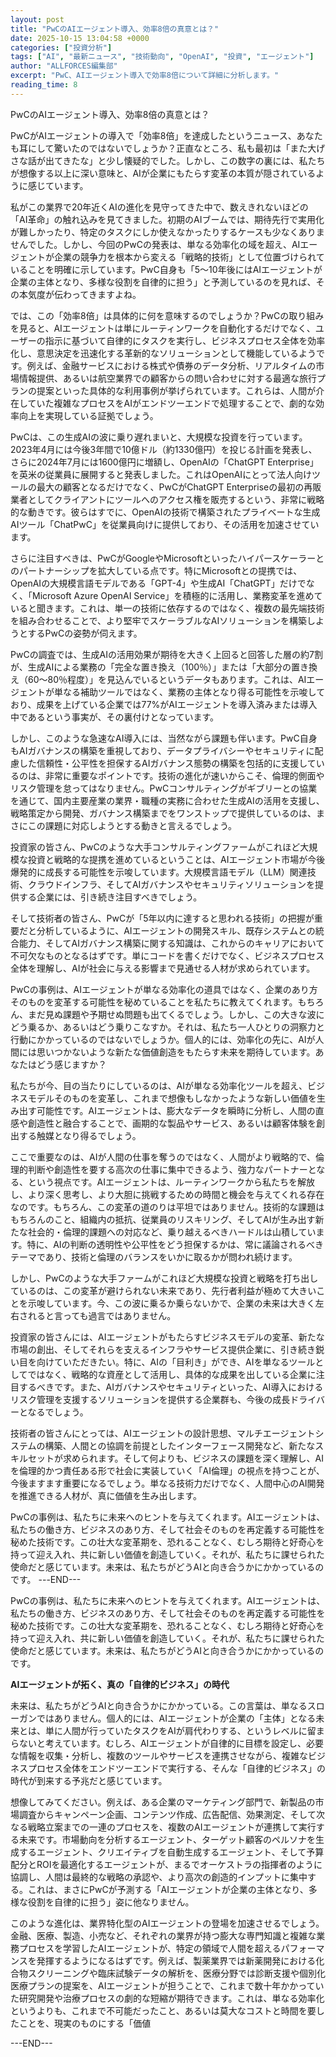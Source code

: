 ```yaml
---
layout: post
title: "PwCのAIエージェント導入、効率8倍の真意とは？"
date: 2025-10-15 13:04:58 +0000
categories: ["投資分析"]
tags: ["AI", "最新ニュース", "技術動向", "OpenAI", "投資", "エージェント"]
author: "ALLFORCES編集部"
excerpt: "PwC、AIエージェント導入で効率8倍について詳細に分析します。"
reading_time: 8
---
```


PwCのAIエージェント導入、効率8倍の真意とは？

PwCがAIエージェントの導入で「効率8倍」を達成したというニュース、あなたも耳にして驚いたのではないでしょうか？正直なところ、私も最初は「また大げさな話が出てきたな」と少し懐疑的でした。しかし、この数字の裏には、私たちが想像する以上に深い意味と、AIが企業にもたらす変革の本質が隠されているように感じています。

私がこの業界で20年近くAIの進化を見守ってきた中で、数えきれないほどの「AI革命」の触れ込みを見てきました。初期のAIブームでは、期待先行で実用化が難しかったり、特定のタスクにしか使えなかったりするケースも少なくありませんでした。しかし、今回のPwCの発表は、単なる効率化の域を超え、AIエージェントが企業の競争力を根本から変える「戦略的技術」として位置づけられていることを明確に示しています。PwC自身も「5～10年後にはAIエージェントが企業の主体となり、多様な役割を自律的に担う」と予測しているのを見れば、その本気度が伝わってきますよね。

では、この「効率8倍」は具体的に何を意味するのでしょうか？PwCの取り組みを見ると、AIエージェントは単にルーティンワークを自動化するだけでなく、ユーザーの指示に基づいて自律的にタスクを実行し、ビジネスプロセス全体を効率化し、意思決定を迅速化する革新的なソリューションとして機能しているようです。例えば、金融サービスにおける株式や債券のデータ分析、リアルタイムの市場情報提供、あるいは航空業界での顧客からの問い合わせに対する最適な旅行プランの提案といった具体的な利用事例が挙げられています。これらは、人間が介在していた複雑なプロセスをAIがエンドツーエンドで処理することで、劇的な効率向上を実現している証拠でしょう。

PwCは、この生成AIの波に乗り遅れまいと、大規模な投資を行っています。2023年4月には今後3年間で10億ドル（約1330億円）を投じる計画を発表し、さらに2024年7月には1600億円に増額し、OpenAIの「ChatGPT Enterprise」を英米の従業員に展開すると発表しました。これはOpenAIにとって法人向けツールの最大の顧客となるだけでなく、PwCがChatGPT Enterpriseの最初の再販業者としてクライアントにツールへのアクセス権を販売するという、非常に戦略的な動きです。彼らはすでに、OpenAIの技術で構築されたプライベートな生成AIツール「ChatPwC」を従業員向けに提供しており、その活用を加速させています。

さらに注目すべきは、PwCがGoogleやMicrosoftといったハイパースケーラーとのパートナーシップを拡大している点です。特にMicrosoftとの提携では、OpenAIの大規模言語モデルである「GPT-4」や生成AI「ChatGPT」だけでなく、「Microsoft Azure OpenAI Service」を積極的に活用し、業務変革を進めていると聞きます。これは、単一の技術に依存するのではなく、複数の最先端技術を組み合わせることで、より堅牢でスケーラブルなAIソリューションを構築しようとするPwCの姿勢が伺えます。

PwCの調査では、生成AIの活用効果が期待を大きく上回ると回答した層の約7割が、生成AIによる業務の「完全な置き換え（100％）」または「大部分の置き換え（60～80％程度）」を見込んでいるというデータもあります。これは、AIエージェントが単なる補助ツールではなく、業務の主体となり得る可能性を示唆しており、成果を上げている企業では77%がAIエージェントを導入済みまたは導入中であるという事実が、その裏付けとなっています。

しかし、このような急速なAI導入には、当然ながら課題も伴います。PwC自身もAIガバナンスの構築を重視しており、データプライバシーやセキュリティに配慮した信頼性・公平性を担保するAIガバナンス態勢の構築を包括的に支援しているのは、非常に重要なポイントです。技術の進化が速いからこそ、倫理的側面やリスク管理を怠ってはなりません。PwCコンサルティングがギブリーとの協業を通じて、国内主要産業の業界・職種の実務に合わせた生成AIの活用を支援し、戦略策定から開発、ガバナンス構築までをワンストップで提供しているのは、まさにこの課題に対応しようとする動きと言えるでしょう。

投資家の皆さん、PwCのような大手コンサルティングファームがこれほど大規模な投資と戦略的な提携を進めているということは、AIエージェント市場が今後爆発的に成長する可能性を示唆しています。大規模言語モデル（LLM）関連技術、クラウドインフラ、そしてAIガバナンスやセキュリティソリューションを提供する企業には、引き続き注目すべきでしょう。

そして技術者の皆さん、PwCが「5年以内に達すると思われる技術」の把握が重要だと分析しているように、AIエージェントの開発スキル、既存システムとの統合能力、そしてAIガバナンス構築に関する知識は、これからのキャリアにおいて不可欠なものとなるはずです。単にコードを書くだけでなく、ビジネスプロセス全体を理解し、AIが社会に与える影響まで見通せる人材が求められています。

PwCの事例は、AIエージェントが単なる効率化の道具ではなく、企業のあり方そのものを変革する可能性を秘めていることを私たちに教えてくれます。もちろん、まだ見ぬ課題や予期せぬ問題も出てくるでしょう。しかし、この大きな波にどう乗るか、あるいはどう乗りこなすか。それは、私たち一人ひとりの洞察力と行動にかかっているのではないでしょうか。個人的には、効率化の先に、AIが人間には思いつかないような新たな価値創造をもたらす未来を期待しています。あなたはどう感じますか？

私たちが今、目の当たりにしているのは、AIが単なる効率化ツールを超え、ビジネスモデルそのものを変革し、これまで想像もしなかったような新しい価値を生み出す可能性です。AIエージェントは、膨大なデータを瞬時に分析し、人間の直感や創造性と融合することで、画期的な製品やサービス、あるいは顧客体験を創出する触媒となり得るでしょう。

ここで重要なのは、AIが人間の仕事を奪うのではなく、人間がより戦略的で、倫理的判断や創造性を要する高次の仕事に集中できるよう、強力なパートナーとなる、という視点です。AIエージェントは、ルーティンワークから私たちを解放し、より深く思考し、より大胆に挑戦するための時間と機会を与えてくれる存在なのです。もちろん、この変革の道のりは平坦ではありません。技術的な課題はもちろんのこと、組織内の抵抗、従業員のリスキリング、そしてAIが生み出す新たな社会的・倫理的課題への対応など、乗り越えるべきハードルは山積しています。特に、AIの判断の透明性や公平性をどう担保するかは、常に議論されるべきテーマであり、技術と倫理のバランスをいかに取るかが問われ続けます。

しかし、PwCのような大手ファームがこれほど大規模な投資と戦略を打ち出しているのは、この変革が避けられない未来であり、先行者利益が極めて大きいことを示唆しています。今、この波に乗るか乗らないかで、企業の未来は大きく左右されると言っても過言ではありません。

投資家の皆さんには、AIエージェントがもたらすビジネスモデルの変革、新たな市場の創出、そしてそれらを支えるインフラやサービス提供企業に、引き続き鋭い目を向けていただきたい。特に、AIの「目利き」ができ、AIを単なるツールとしてではなく、戦略的な資産として活用し、具体的な成果を出している企業に注目するべきです。また、AIガバナンスやセキュリティといった、AI導入におけるリスク管理を支援するソリューションを提供する企業群も、今後の成長ドライバーとなるでしょう。

技術者の皆さんにとっては、AIエージェントの設計思想、マルチエージェントシステムの構築、人間との協調を前提としたインターフェース開発など、新たなスキルセットが求められます。そして何よりも、ビジネスの課題を深く理解し、AIを倫理的かつ責任ある形で社会に実装していく「AI倫理」の視点を持つことが、今後ますます重要になるでしょう。単なる技術力だけでなく、人間中心のAI開発を推進できる人材が、真に価値を生み出します。

PwCの事例は、私たちに未来へのヒントを与えてくれます。AIエージェントは、私たちの働き方、ビジネスのあり方、そして社会そのものを再定義する可能性を秘めた技術です。この壮大な変革期を、恐れることなく、むしろ期待と好奇心を持って迎え入れ、共に新しい価値を創造していく。それが、私たちに課せられた使命だと感じています。未来は、私たちがどうAIと向き合うかにかかっているのです。
---END---

PwCの事例は、私たちに未来へのヒントを与えてくれます。AIエージェントは、私たちの働き方、ビジネスのあり方、そして社会そのものを再定義する可能性を秘めた技術です。この壮大な変革期を、恐れることなく、むしろ期待と好奇心を持って迎え入れ、共に新しい価値を創造していく。それが、私たちに課せられた使命だと感じています。未来は、私たちがどうAIと向き合うかにかかっているのです。

**AIエージェントが拓く、真の「自律的ビジネス」の時代**

未来は、私たちがどうAIと向き合うかにかかっている。この言葉は、単なるスローガンではありません。個人的には、AIエージェントが企業の「主体」となる未来とは、単に人間が行っていたタスクをAIが肩代わりする、というレベルに留まらないと考えています。むしろ、AIエージェントが自律的に目標を設定し、必要な情報を収集・分析し、複数のツールやサービスを連携させながら、複雑なビジネスプロセス全体をエンドツーエンドで実行する、そんな「自律的ビジネス」の時代が到来する予兆だと感じています。

想像してみてください。例えば、ある企業のマーケティング部門で、新製品の市場調査からキャンペーン企画、コンテンツ作成、広告配信、効果測定、そして次なる戦略立案までの一連のプロセスを、複数のAIエージェントが連携して実行する未来です。市場動向を分析するエージェント、ターゲット顧客のペルソナを生成するエージェント、クリエイティブを自動生成するエージェント、そして予算配分とROIを最適化するエージェントが、まるでオーケストラの指揮者のように協調し、人間は最終的な戦略の承認や、より高次の創造的インプットに集中する。これは、まさにPwCが予測する「AIエージェントが企業の主体となり、多様な役割を自律的に担う」姿に他なりません。

このような進化は、業界特化型のAIエージェントの登場を加速させるでしょう。金融、医療、製造、小売など、それぞれの業界が持つ膨大な専門知識と複雑な業務プロセスを学習したAIエージェントが、特定の領域で人間を超えるパフォーマンスを発揮するようになるはずです。例えば、製薬業界では新薬開発における化合物スクリーニングや臨床試験データの解析を、医療分野では診断支援や個別化医療プランの提案を、AIエージェントが担うことで、これまで数十年かかっていた研究開発や治療プロセスの劇的な短縮が期待できます。これは、単なる効率化というよりも、これまで不可能だったこと、あるいは莫大なコストと時間を要したことを、現実のものにする「価値

---END---